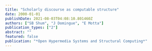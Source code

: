 ```yaml
---
title: "Scholarly discourse as computable structure"
date: 2000-01-01
publishDate: 2021-08-03T04:08:10.801460Z
authors: ["SB Shum", "J Domingue", "E Motta"]
publication_types: ["2"]
abstract: ""
featured: false
publication: "*Open Hypermedia Systems and Structural Computing*"
---
```



